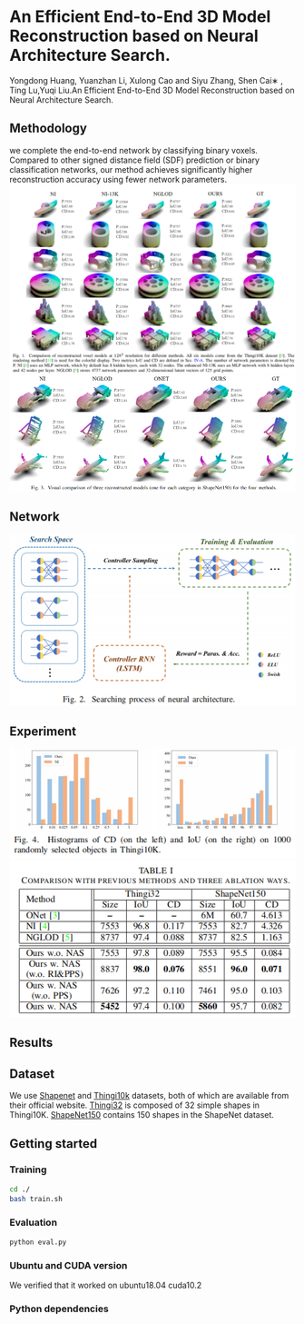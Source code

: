 # An Efficient End-to-End 3D Model Reconstruction based on Neural Architecture Search.
Yongdong Huang, Yuanzhan Li, Xulong Cao and Siyu Zhang, Shen Cai∗ , Ting Lu,Yuqi Liu.An Efficient End-to-End 3D Model Reconstruction
based on Neural Architecture Search.

## Methodology
we complete the end-to-end network by classifying binary voxels.
Compared to other signed distance field (SDF) prediction or
binary classification networks, our method achieves significantly
higher reconstruction accuracy using fewer network parameters.
![](IMGS/Fig1.png)
![](IMGS/Fig3.png)
## Network

![](IMGS/Fig2.png)
## Experiment
![](IMGS/Fig4.png)
![](IMGS/Table1.png)
## Results

## Dataset
We use [Shapenet](https://shapenet.org/download/shapenetcore) and [Thingi10k](https://ten-thousand-models.appspot.com/) datasets, both of which are available from their official website. [Thingi32]( https://github.com/nv-tlabs/nglod/issues/4) is composed of 32 simple shapes in Thingi10K. [ShapeNet150]( https://github.com/nv-tlabs/nglod/issues/4) contains 150 shapes in the ShapeNet dataset.



## Getting started

### Training
```bash
cd ./
bash train.sh
```

### Evaluation
```bash
python eval.py
```

### Ubuntu and CUDA version
We verified that it worked on ubuntu18.04 cuda10.2

### Python dependencies